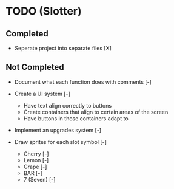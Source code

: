 # TODO (Slotter)

## Completed

- Seperate project into separate files [X]

## Not Completed

- Document what each function does with comments [-]

- Create a UI system [-]
	- Have text align correctly to buttons
	- Create containers that align to certain areas of the screen
	- Have buttons in those containers adapt to

- Implement an upgrades system [-]

- Draw sprites for each slot symbol [-]
	- Cherry [-]
	- Lemon [-]
	- Grape [-]
	- BAR [-]
	- 7 (Seven) [-]